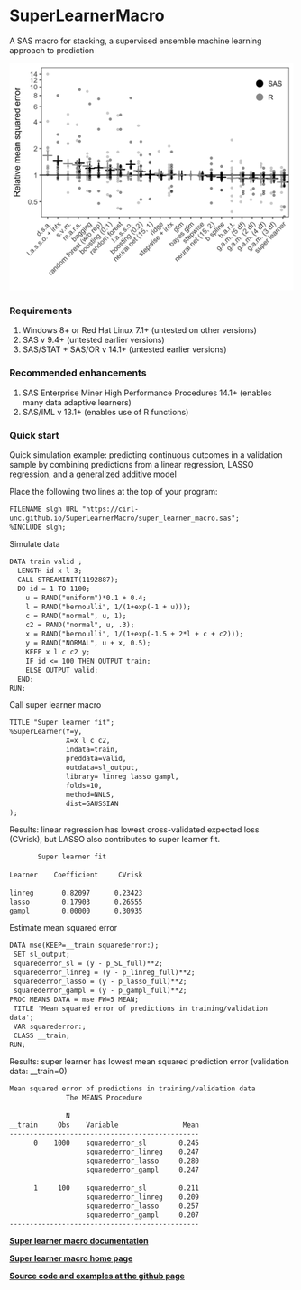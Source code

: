 # SuperLearnerMacro
A SAS macro for stacking, a supervised ensemble machine learning approach to prediction

![super learner](fig/realdata.png)

### Requirements
1. Windows 8+ or Red Hat Linux 7.1+ (untested on other versions)
2. SAS v 9.4+ (untested earlier versions)
3. SAS/STAT + SAS/OR v 14.1+ (untested earlier versions)

### Recommended enhancements
1. SAS Enterprise Miner High Performance Procedures 14.1+ (enables many data adaptive learners)
2. SAS/IML v 13.1+ (enables use of R functions)


### Quick start
Quick simulation example: predicting continuous outcomes in a validation sample by combining predictions from a linear regression, LASSO regression, and a generalized additive model

Place the following two lines at the top of your program:

    FILENAME slgh URL "https://cirl-unc.github.io/SuperLearnerMacro/super_learner_macro.sas";
    %INCLUDE slgh;
    


Simulate data

    DATA train valid ;
      LENGTH id x l 3;
      CALL STREAMINIT(1192887);
      DO id = 1 TO 1100;
        u = RAND("uniform")*0.1 + 0.4;  
        l = RAND("bernoulli", 1/(1+exp(-1 + u)));
        c = RAND("normal", u, 1);
        c2 = RAND("normal", u, .3);
        x = RAND("bernoulli", 1/(1+exp(-1.5 + 2*l + c + c2)));
        y = RAND("NORMAL", u + x, 0.5);
        KEEP x l c c2 y;
        IF id <= 100 THEN OUTPUT train;
        ELSE OUTPUT valid;
      END;
    RUN;

Call super learner macro

    TITLE "Super learner fit";
    %SuperLearner(Y=y,
                  X=x l c c2,
                  indata=train, 
                  preddata=valid, 
                  outdata=sl_output,
                  library= linreg lasso gampl,
                  folds=10, 
                  method=NNLS, 
                  dist=GAUSSIAN 
    );

Results: linear regression has lowest cross-validated expected loss (CVrisk), but LASSO also contributes to super learner fit.

           Super learner fit
    
    Learner    Coefficient     CVrisk
    
    linreg       0.82097      0.23423
    lasso        0.17903      0.26555
    gampl        0.00000      0.30935
    
   
    
Estimate mean squared error
    
    DATA mse(KEEP=__train squarederror:);
     SET sl_output;
     squarederror_sl = (y - p_SL_full)**2;
     squarederror_linreg = (y - p_linreg_full)**2;
     squarederror_lasso = (y - p_lasso_full)**2;
     squarederror_gampl = (y - p_gampl_full)**2;
    PROC MEANS DATA = mse FW=5 MEAN;
     TITLE 'Mean squared error of predictions in training/validation data';
     VAR squarederror:;
     CLASS __train;
    RUN;
    
    
Results: super learner has lowest mean squared prediction error (validation data: __train=0)

    Mean squared error of predictions in training/validation data
                  The MEANS Procedure
   
                  N
    __train     Obs    Variable                Mean
    -----------------------------------------------
          0    1000    squarederror_sl        0.245
                       squarederror_linreg    0.247
                       squarederror_lasso     0.280
                       squarederror_gampl     0.247
   
          1     100    squarederror_sl        0.211
                       squarederror_linreg    0.209
                       squarederror_lasso     0.257
                       squarederror_gampl     0.207
    -----------------------------------------------



**[Super learner macro documentation](https://cirl-unc.github.io/SuperLearnerMacro/docs/superlearnerhelp.html "Documentation")**

**[Super learner macro home page](https://cirl-unc.github.io/SuperLearnerMacro "Home")**

**[Source code and examples at the github page](https://github.com/CIRL-UNC/SuperLearnerMacro "Github page")**
